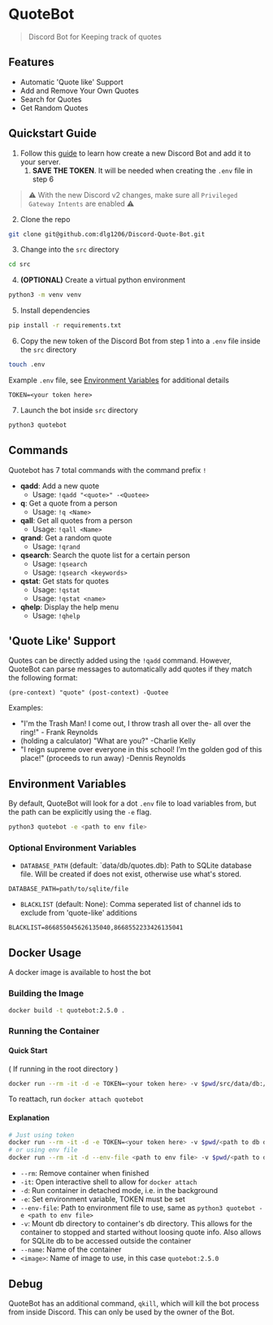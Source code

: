 # QuoteBot
> Discord Bot for Keeping track of quotes

## Features
- Automatic 'Quote like' Support
- Add and Remove Your Own Quotes
- Search for Quotes
- Get Random Quotes

## Quickstart Guide

1. Follow this [guide](https://github.com/reactiflux/discord-irc/wiki/Creating-a-discord-bot-&-getting-a-token) to learn how create a new Discord Bot and add it to your server.
   1. **SAVE THE TOKEN**. It will be needed when creating the `.env` file in step 6
> ⚠️ With the new Discord v2 changes, make sure all `Privileged Gateway Intents` are enabled ⚠️

2. Clone the repo
```bash
git clone git@github.com:dlg1206/Discord-Quote-Bot.git
```
3. Change into the `src` directory
```bash
cd src
```
4. **(OPTIONAL)** Create a virtual python environment
```bash
python3 -m venv venv
```
5. Install dependencies
```bash
pip install -r requirements.txt
```
6. Copy the new token of the Discord Bot from step 1 into a `.env` file inside the `src` directory
```bash
touch .env
```
Example `.env` file, see [Environment Variables](#environment-variables) for additional details
```
TOKEN=<your token here>
```
7. Launch the bot inside `src` directory
```bash
python3 quotebot
```

## Commands
Quotebot has 7 total commands with the command prefix `!`
- **qadd**: Add a new quote
  - Usage: `!qadd "<quote>" -<Quotee>`
- **q**: Get a quote from a person
  - Usage: `!q <Name>`
- **qall**: Get all quotes from a person
  - Usage: `!qall <Name>`
- **qrand**: Get a random quote
  - Usage: `!qrand`
- **qsearch**: Search the quote list for a certain person
  - Usage: `!qsearch`
  - Usage: `!qsearch <keywords>`
- **qstat**: Get stats for quotes
  - Usage: `!qstat`
  - Usage: `!qstat <name>`
- **qhelp**: Display the help menu
  - Usage: `!qhelp`

## 'Quote Like' Support
Quotes can be directly added using the `!qadd` command. However, QuoteBot can parse messages to automatically add quotes
if they match the following format:

`(pre-context) "quote" (post-context) -Quotee`

Examples:
- "I'm the Trash Man! I come out, I throw trash all over the- all over the ring!" - Frank Reynolds
- (holding a calculator) "What are you?" -Charlie Kelly
- "I reign supreme over everyone in this school! I’m the golden god of this place!" (proceeds to run away) -Dennis Reynolds

## Environment Variables
By default, QuoteBot will look for a dot `.env` file to load variables from, but the path can be explicitly using the
`-e` flag. 
```bash
python3 quotebot -e <path to env file>
```
### Optional Environment Variables
- `DATABASE_PATH` (default: `data/db/quotes.db): Path to SQLite database file. Will be created if does not exist,
otherwise use what's stored.
```
DATABASE_PATH=path/to/sqlite/file
```
- `BLACKLIST` (default: None): Comma seperated list of channel ids to exclude from 'quote-like' additions
```
BLACKLIST=866855045626135040,8668552233426135041
```

## Docker Usage
A docker image is available to host the bot

### Building the Image
```bash
docker build -t quotebot:2.5.0 .
```

### Running the Container
#### Quick Start
( If running in the root directory )
```bash
docker run --rm -it -d -e TOKEN=<your token here> -v $pwd/src/data/db:/app/data/db --name quotebot quotebot:2.5.0
```
To reattach, run `docker attach quotebot`

#### Explanation
```bash
# Just using token
docker run --rm -it -d -e TOKEN=<your token here> -v $pwd/<path to db directory>:/app/data/db --name quotebot quotebot:2.5.0
# or using env file 
docker run --rm -it -d --env-file <path to env file> -v $pwd/<path to db directory>:/app/data/db --name quotebot quotebot:2.5.0
```
- `--rm`: Remove container when finished
- `-it`: Open interactive shell to allow for `docker attach`
- `-d`: Run container in detached mode, i.e. in the background
- `-e`: Set environment variable, TOKEN must be set
- `--env-file`: Path to environment file to use, same as `python3 quotebot -e <path to env file>`
- `-v`: Mount db directory to container's db directory. This allows for the container to stopped and started without 
loosing quote info. Also allows for SQLite db to be accessed outside the container
- `--name`: Name of the container
- `<image>`: Name of image to use, in this case `quotebot:2.5.0`

## Debug
QuoteBot has an additional command, `qkill`, which will kill the bot process from inside Discord. This can only be used 
by the owner of the Bot.

